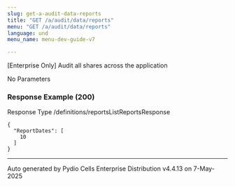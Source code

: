 ```yaml
---
slug: get-a-audit-data-reports
title: "GET /a/audit/data/reports"
menu: "GET /a/audit/data/reports"
language: und
menu_name: menu-dev-guide-v7

---
```








 
[Enterprise Only] Audit all shares across the application  


No Parameters



### Response Example (200)
Response Type /definitions/reportsListReportsResponse

```
{
  "ReportDates": [
    10
  ]
}
```




---
Auto generated by Pydio Cells Enterprise Distribution v4.4.13 on 7-May-2025
